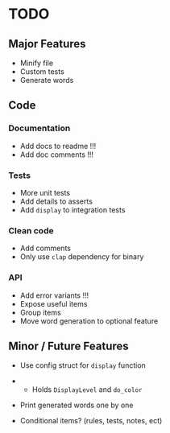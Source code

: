 # TODO

## Major Features

- Minify file
- Custom tests
- Generate words

## Code

### Documentation

- Add docs to readme !!!
- Add doc comments !!!

### Tests

- More unit tests
- Add details to asserts
- Add `display` to integration tests

### Clean code

- Add comments
- Only use `clap` dependency for binary

### API

- Add error variants !!!
- Expose useful items
- Group items
- Move word generation to optional feature

## Minor / Future Features

- Use config struct for `display` function
- - Holds `DisplayLevel` and `do_color`

- Print generated words one by one

- Conditional items? (rules, tests, notes, ect)
